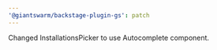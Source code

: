 ```yaml
---
'@giantswarm/backstage-plugin-gs': patch
---
```


Changed InstallationsPicker to use Autocomplete component.

